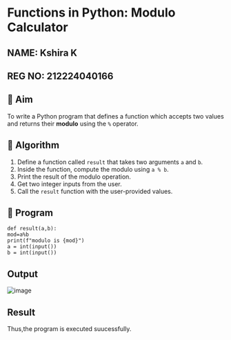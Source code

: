 # Functions in Python: Modulo Calculator
## NAME: Kshira K
## REG NO: 212224040166

## 🎯 Aim
To write a Python program that defines a function which accepts two values and returns their **modulo** using the `%` operator.

## 🧠 Algorithm
1. Define a function called `result` that takes two arguments `a` and `b`.
2. Inside the function, compute the modulo using `a % b`.
3. Print the result of the modulo operation.
4. Get two integer inputs from the user.
5. Call the `result` function with the user-provided values.

## 🧾 Program

```
def result(a,b): 
mod=a%b 
print(f"modulo is {mod}") 
a = int(input()) 
b = int(input())
```

## Output

![image](https://github.com/user-attachments/assets/58d6f494-7f8d-4351-9d8d-bc00349b402b)

## Result

Thus,the program is executed suucessfully.
